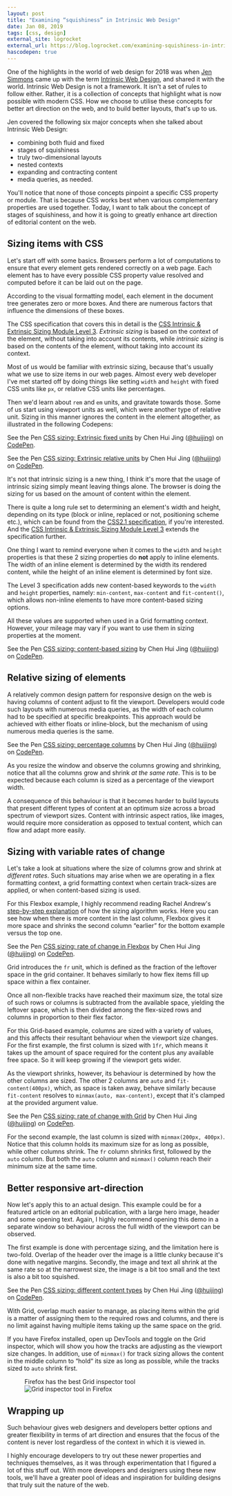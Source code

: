 ```yaml
---
layout: post
title: "Examining “squishiness” in Intrinsic Web Design"
date: Jan 08, 2019
tags: [css, design]
external_site: logrocket
external_url: https://blog.logrocket.com/examining-squishiness-in-intrinsic-web-design-1005d30dda0c
hascodepen: true
---
```

One of the highlights in the world of web design for 2018 was when [Jen Simmons](http://jensimmons.com/) came up with the term [Intrinsic Web Design](http://www.zeldman.com/2018/05/02/transcript-intrinsic-web-design-with-jen-simmons-the-big-web-show/), and shared it with the world. Intrinsic Web Design is not a framework. It isn't a set of rules to follow either. Rather, it is a collection of concepts that highlight what is now possible with modern CSS. How we choose to utilise these concepts for better art direction on the web, and to build better layouts, that's up to us.

Jen covered the following six major concepts when she talked about Intrinsic Web Design:
- combining both fluid and fixed
- stages of squishiness
- truly two-dimensional layouts
- nested contexts
- expanding and contracting content
- media queries, as needed.

You'll notice that none of those concepts pinpoint a specific CSS property or module. That is because CSS works best when various complementary properties are used together. Today, I want to talk about the concept of stages of squishiness, and how it is going to greatly enhance art direction of editorial content on the web.

## Sizing items with CSS

Let's start off with some basics. Browsers perform a lot of computations to ensure that every element gets rendered correctly on a web page. Each element has to have every possible CSS property value resolved and computed before it can be laid out on the page.

According to the visual formatting model, each element in the document tree generates zero or more boxes. And there are numerous factors that influence the dimensions of these boxes.

The CSS specification that covers this in detail is the [CSS Intrinsic & Extrinsic Sizing Module Level 3](https://www.w3.org/TR/css-sizing-3/). *Extrinsic sizing* is based on the context of the element, without taking into account its contents, while *intrinsic sizing* is based on the contents of the element, without taking into account its context.

Most of us would be familiar with extrinsic sizing, because that's usually what we use to size items in our web pages. Almost every web developer I've met started off by doing things like setting `width` and `height` with fixed CSS units like `px`, or relative CSS units like percentages.

Then we'd learn about `rem` and `em` units, and gravitate towards those. Some of us start using viewport units as well, which were another type of relative unit. Sizing in this manner ignores the content in the element altogether, as illustrated in the following Codepens:

<p data-height="380" data-theme-id="9162" data-slug-hash="wRwYGg" data-default-tab="result" data-user="huijing" data-pen-title="CSS sizing: Extrinsic fixed units" class="codepen">See the Pen <a href="https://codepen.io/huijing/pen/wRwYGg/">CSS sizing: Extrinsic fixed units</a> by Chen Hui Jing (<a href="https://codepen.io/huijing">@huijing</a>) on <a href="https://codepen.io">CodePen</a>.</p>

<p data-height="346" data-theme-id="9162" data-slug-hash="wRwYee" data-default-tab="result" data-user="huijing" data-pen-title="CSS sizing: Extrinsic relative units" class="codepen">See the Pen <a href="https://codepen.io/huijing/pen/wRwYee/">CSS sizing: Extrinsic relative units</a> by Chen Hui Jing (<a href="https://codepen.io/huijing">@huijing</a>) on <a href="https://codepen.io">CodePen</a>.</p>

It's not that intrinsic sizing is a new thing, I think it's more that the usage of intrinsic sizing simply meant leaving things alone. The browser is doing the sizing for us based on the amount of content within the element.

There is quite a long rule set to determining an element's width and height, depending on its type (block or inline, replaced or not, positioning scheme etc.), which can be found from the [CSS2.1 specification](https://www.w3.org/TR/CSS2/visudet.html), if you're interested. And the [CSS Intrinsic & Extrinsic Sizing Module Level 3](https://www.w3.org/TR/css-sizing-3/) extends the specification further.

One thing I want to remind everyone when it comes to the `width` and `height` properties is that these 2 sizing properties do **not** apply to inline elements. The width of an inline element is determined by the width its rendered content, while the height of an inline element is determined by font size.

The Level 3 specification adds new content-based keywords to the `width` and `height` properties, namely: `min-content`, `max-content` and `fit-content()`, which allows non-inline elements to have more content-based sizing options.

All these values are supported when used in a Grid formatting context. However, your mileage may vary if you want to use them in sizing properties at the moment.

<p data-height="432" data-theme-id="9162" data-slug-hash="VqLqMz" data-default-tab="result" data-user="huijing" data-pen-title="CSS sizing: content-based sizing" class="codepen">See the Pen <a href="https://codepen.io/huijing/pen/VqLqMz/">CSS sizing: content-based sizing</a> by Chen Hui Jing (<a href="https://codepen.io/huijing">@huijing</a>) on <a href="https://codepen.io">CodePen</a>.</p>

## Relative sizing of elements

A relatively common design pattern for responsive design on the web is having columns of content adjust to fit the viewport. Developers would code such layouts with numerous media queries, as the width of each column had to be specified at specific breakpoints. This approach would be achieved with either floats or inline-block, but the mechanism of using numerous media queries is the same.

<p data-height="444" data-theme-id="9162" data-slug-hash="BvNMZB" data-default-tab="result" data-user="huijing" data-pen-title="CSS sizing: percentage columns" class="codepen">See the Pen <a href="https://codepen.io/huijing/pen/BvNMZB/">CSS sizing: percentage columns</a> by Chen Hui Jing (<a href="https://codepen.io/huijing">@huijing</a>) on <a href="https://codepen.io">CodePen</a>.</p>

As you resize the window and observe the columns growing and shrinking, notice that all the columns grow and shrink <em>at the same rate</em>. This is to be expected because each column is sized as a percentage of the viewport width.

A consequence of this behaviour  is that it becomes harder to build layouts that present different types of content at an optimum size across a broad spectrum of viewport sizes. Content with intrinsic aspect ratios, like images, would require more consideration as opposed to textual content, which can flow and adapt more easily.

## Sizing with variable rates of change

Let's take a look at situations where the size of columns grow and shrink at *different rates*. Such situations may arise when we are operating in a flex formatting context, a grid formatting context when certain track-sizes are applied, or when content-based sizing is used.

For this Flexbox example, I highly recommend reading Rachel Andrew's [step-by-step explanation](https://www.smashingmagazine.com/2018/09/flexbox-sizing-flexible-box/) of how the sizing algorithm works. Here you can see how when there is more content in the last column, Flexbox gives it more space and shrinks the second column “earlier” for the bottom example versus the top one.

<p data-height="309" data-theme-id="9162" data-slug-hash="xmZJMB" data-default-tab="result" data-user="huijing" data-pen-title="CSS sizing: rate of change in Flexbox" class="codepen">See the Pen <a href="https://codepen.io/huijing/pen/xmZJMB/">CSS sizing: rate of change in Flexbox</a> by Chen Hui Jing (<a href="https://codepen.io/huijing">@huijing</a>) on <a href="https://codepen.io">CodePen</a>.</p>

Grid introduces the `fr` unit, which is defined as the fraction of the leftover space in the grid container. It behaves similarly to how flex items fill up space within a flex container.

Once all non-flexible tracks have reached their maximum size, the total size of such rows or columns is subtracted from the available space, yielding the leftover space, which is then divided among the flex-sized rows and columns in proportion to their flex factor.

For this Grid-based example, columns are sized with a variety of values, and this affects their resultant behaviour when the viewport size changes. For the first example, the first column is sized with `1fr`, which means it takes up the amount of space required for the content plus any available free space. So it will keep growing if the viewport gets wider.

As the viewport shrinks, however, its behaviour is determined by how the other columns are sized. The other 2 columns are `auto` and `fit-content(400px)`, which, as space is taken away, behave similarly because `fit-content` resolves to `minmax(auto, max-content)`, except that it's clamped at the provided argument value.

<p data-height="494" data-theme-id="9162" data-slug-hash="VqeGba" data-default-tab="result" data-user="huijing" data-pen-title="CSS sizing: rate of change with Grid" class="codepen">See the Pen <a href="https://codepen.io/huijing/pen/VqeGba/">CSS sizing: rate of change with Grid</a> by Chen Hui Jing (<a href="https://codepen.io/huijing">@huijing</a>) on <a href="https://codepen.io">CodePen</a>.</p>

For the second example, the last column is sized with `minmax(200px, 400px)`. Notice that this column holds its maximum size for as long as possible, while other columns shrink. The `fr` column shrinks first, followed by the `auto` column. But both the `auto` column and `minmax()` column reach their minimum size at the same time.

## Better responsive art-direction

Now let's apply this to an actual design. This example could be for a featured article on an editorial publication, with a large hero image, header and some opening text. Again, I highly recommend opening this demo in a separate window so behaviour across the full width of the viewport can be observed.

The first example is done with percentage sizing, and the limitation here is two-fold. Overlap of the header over the image is a little clunky because it's done with negative margins. Secondly, the image and text all shrink at the same rate so at the narrowest size, the image is a bit too small and the text is also a bit too squished.

<p data-height="541" data-theme-id="9162" data-slug-hash="YdXMPZ" data-default-tab="result" data-user="huijing" data-pen-title="CSS sizing: different content types" class="codepen">See the Pen <a href="https://codepen.io/huijing/pen/YdXMPZ/">CSS sizing: different content types</a> by Chen Hui Jing (<a href="https://codepen.io/huijing">@huijing</a>) on <a href="https://codepen.io">CodePen</a>.</p>

With Grid, overlap much easier to manage, as placing items within the grid is a matter of assigning them to the required rows and columns, and there is no limit against having multiple items taking up the same space on the grid.

If you have Firefox installed, open up DevTools and toggle on the Grid inspector, which will show you how the tracks are adjusting as the viewport size changes. In addition, use of `minmax()` for track sizing allows the content in the middle column to “hold“ its size as long as possible, while the tracks sized to `auto` shrink first.

<figure>
    <figcaption>Firefox has the best Grid inspector tool</figcaption>
    <img srcset="{{ site.url }}/assets/images/posts/variable-css-sizing/grid-inspector-480.jpg 480w, {{ site.url }}/assets/images/posts/variable-css-sizing/grid-inspector-640.jpg 640w, {{ site.url }}/assets/images/posts/variable-css-sizing/grid-inspector-960.jpg 960w, {{ site.url }}/assets/images/posts/variable-css-sizing/grid-inspector-1280.jpg 1280w" sizes="(max-width: 400px) 100vw, (max-width: 960px) 75vw, 640px" src="{{ site.url }}/assets/images/posts/variable-css-sizing/grid-inspector-640.jpg" alt="Grid inspector tool in Firefox">
</figure>

## Wrapping up

Such behaviour gives web designers and developers better options and greater flexibility in terms of art direction and ensures that the focus of the content is never lost regardless of the context in which it is viewed in. 

I highly encourage developers to try out these newer properties and techniques themselves, as it was through experimentation that I figured a lot of this stuff out. With more developers and designers using these new tools, we'll have a greater pool of ideas and inspiration for building designs that truly suit the nature of the web.

